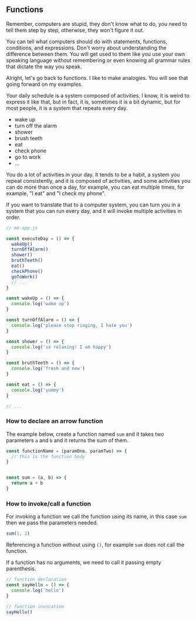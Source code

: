 ## Functions

Remember, computers are stupid, they don't know what to do, you need to tell them step by step, otherwise, they won't figure it out.

You can tell what computers should do with statements, functions, conditions, and expressions. Don't worry about understanding the difference between them. You will get used to them like you use your own speaking language without remembering or even knowing all grammar rules that dictate the way you speak. 

Alright, let's go back to functions. I like to make analogies. You will see that going forward on my examples. 

Your daily schedule is a system composed of activities, I know, it is weird to express it like that, but in fact, it is, sometimes it is a bit dynamic, but for most people, it is a system that repeats every day.

* wake up
* turn off the alarm
* shower
* brush teeth 
* eat
* check phone
* go to work
* ... 

You do a lot of activities in your day. It tends to be a habit, a system you repeat consistently, and it is composed of activities, and some activities you can do more than once a day, for example, you can eat multiple times, for example, "I eat" and "I check my phone".

If you want to translate that to a computer system, you can turn you in a system that you can run every day, and it will invoke multiple activities in order.

```javascript
// me-app.js

const executeDay = () => {
  wakeUp()
  turnOffAlarm()
  shower()
  bruthTeeth()
  eat()
  checkPhone()
  goToWork()
  // ...
}

const wakeUp = () => {
  console.log('wake up')
}

const turnOffAlarm = () => {
  console.log('please stop ringing, I hate you')
}

const shower = () => {
  console.log('so relaxing! I am happy')
}

const bruthTeeth = () => {
  console.log('fresh and new')
}

const eat = () => {
  console.log('yummy')
}

// ... 
```



### How to declare an arrow function

The example below, create a function named `sum` and it takes two parameters `a` and `b` and it returns the sum of them.

```javascript
const functionName = (paramOne, paramTwo) => {
  // this is the function body
}


const sum = (a, b) => {
  return a + b
}
```

### How to invoke/call a function

For invoking a function we call the function using its name, in this case `sum` then we pass the parameters needed.

```javascript
sum(1, 2)
```

Referencing a function without using `()`, for example `sum` does not call the function.

If a function has no arguments, we need to call it passing empty parenthesis.


```javascript
// function declaration
const sayHello = () => {
  console.log('hello')
}

// function invocation
sayHello()
```

